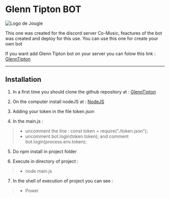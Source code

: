 # Glenn Tipton BOT
![Logo de Jougle](https://cdn.discordapp.com/avatars/787997124788092968/def716fe61de2d19247c03d0a1635d28.png)

This one was created for the discord server Co-Music, feactures of the bot was created and deploy for this use. You can use this one for create your own bot

If you want add Glenn Tipton bot on your server you can folow this link : [GlennTipton](https://discord.com/oauth2/authorize?client_id=787997124788092968&scope=bot&permissions=268569678)

---------------------------
## **Installation**

 1. In a first time you should clone the github repository at : [GlennTipton](https://github.com/LuidjyAubel/GlennTipton "bot discord")
 
 2.  On the computer install nodeJS at :   [NodeJS](https://nodejs.org)

1. Adding your token in the file token.json

1. In the main.js :
 >- uncomment the line : const token = require("./token.json");
 >- uncomment bot.login(token.token); and comment
bot.login(process.env.token);

5. Do npm install in project folder

1. Execute in directory of project :
>- node main.js

7. In the shell of execution of project you can see :
>- Power